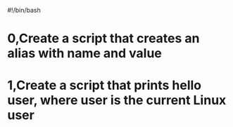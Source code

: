 #!/bin/bash

# 0,Create a script that creates an alias with name <ls> and value <rm>

# 1,Create a script that prints hello user, where user is the current Linux user
